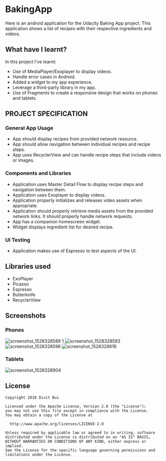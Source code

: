 # BakingApp

Here is an android application for the Udacity Baking App project. This application shows a list of recipes with their respective ingredients and videos.

## What have I learnt?
In this project I've learnt:

- Use of MediaPlayer/Exoplayer to display videos.
- Handle error cases in Android.
- Added a widget to my app experience.
- Leverage a third-party library in my app.
- Use of Fragments to create a responsive design that works on phones and tablets.

## PROJECT SPECIFICATION

### General App Usage
- App should display recipes from provided network resource.
- App should allow navigation between individual recipes and recipe steps.
- App uses RecyclerView and can handle recipe steps that include videos or images.

### Components and Libraries
- Application uses Master Detail Flow to display recipe steps and navigation between them.
- Application uses Exoplayer to display videos.
- Application properly initializes and releases video assets when appropriate.
- Application should properly retrieve media assets from the provided network links. It should properly handle network requests.
- App has a companion homescreen widget.
- Widget displays ingredient list for desired recipe.

### UI Testing
- Application makes use of Espresso to test aspects of the UI.

## Libraries used
- ExoPlayer
- Picasso
- Espresso
- Butterknife
- RecyclerView

## Screenshots
### Phones
![screenshot_1528328589 1](https://user-images.githubusercontent.com/26686429/41075333-14ff78ca-6a04-11e8-9cf3-53f592ceca38.png)
![screenshot_1528328593](https://user-images.githubusercontent.com/26686429/41075364-431bba70-6a04-11e8-8262-3a7912d838c4.png)
![screenshot_1528328596](https://user-images.githubusercontent.com/26686429/41075366-439e412a-6a04-11e8-90aa-a595e7aeab70.png)
![screenshot_1528328616](https://user-images.githubusercontent.com/26686429/41075368-443d9c48-6a04-11e8-99c0-913a6859adb0.png)
### Tablets
![screenshot_1528328904](https://user-images.githubusercontent.com/26686429/41075371-451d76f6-6a04-11e8-8bdb-11e51e3df08f.png)

## License

    Copyright 2018 Divit Bui

    Licensed under the Apache License, Version 2.0 (the "License");
    you may not use this file except in compliance with the License.
    You may obtain a copy of the License at

      http://www.apache.org/licenses/LICENSE-2.0

    Unless required by applicable law or agreed to in writing, software
    distributed under the License is distributed on an "AS IS" BASIS,
    WITHOUT WARRANTIES OR CONDITIONS OF ANY KIND, either express or implied.
    See the License for the specific language governing permissions and
    limitations under the License.
